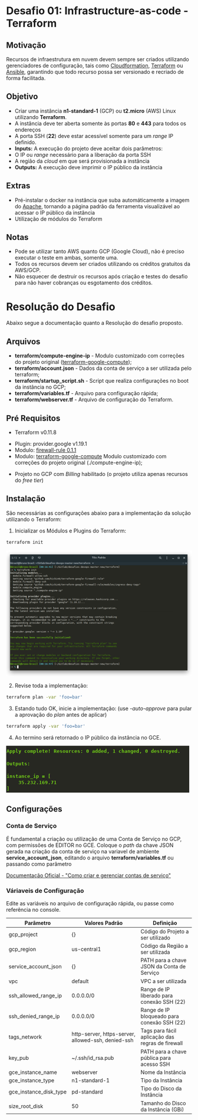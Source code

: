 # Desafio 01: Infrastructure-as-code - Terraform

## Motivação

Recursos de infraestrutura em nuvem devem sempre ser criados utilizando gerenciadores de configuração, tais como [Cloudformation](https://aws.amazon.com/cloudformation/), [Terraform](https://www.terraform.io/) ou [Ansible](https://www.ansible.com/), garantindo que todo recurso possa ser versionado e recriado de forma facilitada.

## Objetivo

-   Criar uma instância **n1-standard-1** (GCP) ou **t2.micro** (AWS) Linux utilizando **Terraform**.
-   A instância deve ter aberta somente às portas **80** e **443** para todos os endereços
-   A porta SSH (**22**) deve estar acessível somente para um _range_ IP definido.
-   **Inputs:** A execução do projeto deve aceitar dois parâmetros:
-   O IP ou _range_ necessário para a liberação da porta SSH
-   A região da _cloud_ em que será provisionada a instância
-   **Outputs:** A execução deve imprimir o IP público da instância


## Extras

-   Pré-instalar o docker na instância que suba automáticamente a imagem do [Apache](https://hub.docker.com/_/httpd/), tornando a página padrão da ferramenta visualizável ao acessar o IP público da instância
-   Utilização de módulos do Terraform

## Notas
-   Pode se utilizar tanto AWS quanto GCP (Google Cloud), não é preciso executar o teste em ambas, somente uma.
-   Todos os recursos devem ser criados utilizando os créditos gratuitos da AWS/GCP.
-   Não esquecer de destruir os recursos após criação e testes do desafio para não haver cobranças ou esgotamento dos créditos.

# Resolução do Desafio

Abaixo segue a documentação quanto a Resolução do desafio proposto.

## Arquivos

-   **terraform/compute-engine-ip** - Modulo customizado com correções do projeto original ([terraform-google-compute](https://github.com/akbaribnu/terraform-google-compute));
-   **terraform/account.json**      - Dados da conta de serviço a ser utilizada pelo terraform;
-   **terraform/startup_script.sh** - Script que realiza configurações no boot da instância no GCP;
-   **terraform/variables.tf**      - Arquivo para configuração rápida;
-   **terraform/webserver.tf**      - Arquivo de configuração do Terraform.

## Pré Requisitos
*   Terraform v0.11.8
 -    Plugin: provider.google v1.19.1
 -    Modulo: [firewall-rule 0.1.1](https://registry.terraform.io/modules/kickin6/firewall-rule/google/0.1.1)
 -    Modulo: [terraform-google-compute](https://github.com/akbaribnu/terraform-google-compute) Modulo customizado com correções do projeto original (./compute-engine-ip);
* Projeto no GCP com _Billing_ habilitado (o projeto utiliza apenas recursos do _free tier_)

## Instalação

São necessárias as configurações abaixo para a implementação da solução utilizando o Terraform:

1.  Inicializar os Módulos e Plugins do Terraform:

```bash
terraform init
```
![terraform](../images/image-01.png)

2.  Revise toda a implementação:
```bash
terraform plan -var 'foo=bar'
```

3.  Estando tudo OK, inicie a implementação: (use _-auto-approve_ para pular a aprovação do _plan_ antes de aplicar)
```bash
terraform apply -var 'foo=bar'
```
4.  Ao termino será retornado o IP público da instância no GCE.

![terraform](../images/image-02.png)

## Configurações
### Conta de Serviço
É fundamental a criação ou utilização de uma Conta de Serviço no GCP, com permissões de EDITOR no GCE. Coloque o _path_ da chave JSON gerada na criação da conta de serviço na variavel de ambiente **service_account_json**, editando o arquivo **terraform/variables.tf** ou passando como parâmetro

[Documentação Oficial - "Como criar e gerenciar contas de serviço"](https://cloud.google.com/iam/docs/creating-managing-service-accounts)


### Váriaveis de Configuração
  Edite as variáveis no arquivo de configuração rápida, ou passe como referência no console.

| Parâmetro              | Valores Padrão                                     | Definição                                        |
| ---------------------- | -------------------------------------------------- | ------------------------------------------------ |
| gcp_project            | {}                                                 | Código do Projeto a ser utilizado                |
| gcp_region             | us-central1                                        | Código da Região a ser utilizada                 |
| service_account_json   | {}                                                 | PATH para a chave JSON da Conta de Serviço       |
| vpc                    | default                                            | VPC a ser utilizada                              |
| ssh_allowed_range_ip   | 0.0.0.0/0                                          | Range de IP liberado para conexão SSH (22)       |
| ssh_denied_range_ip    | 0.0.0.0/0                                          | Range de IP bloqueado para conexão SSH (22)      |
| tags_network           | http-server, https-server, allowed-ssh, denied-ssh | Tags para fácil aplicação das regras de firewall |
| key_pub                | ~/.ssh/id_rsa.pub                                  | PATH para a chave pública para acesso SSH        |
| gce_instance_name      | webserver                                          | Nome da Instância                                |
| gce_instance_type      | n1-standard-1                                      | Tipo da Instância                                |
| gce_instance_disk_type | pd-standard                                        | Tipo do Disco da Instância                       |
| size_root_disk         | 50                                                 | Tamanho do Disco da Instância (GBi)              |
